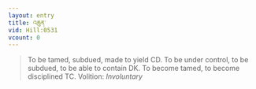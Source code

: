 ```yaml
---
layout: entry
title: འཆུན་
vid: Hill:0531
vcount: 0
---
```

> To be tamed, subdued, made to yield CD\. To be under control, to be subdued, to be able to contain DK\. To become tamed, to become disciplined TC\.
> Volition: _Involuntary_


